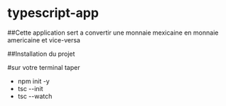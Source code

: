 # typescript-app
##Cette application sert a convertir une monnaie mexicaine en monnaie americaine et vice-versa

##Installation du projet

#sur votre terminal taper 

- npm init -y
- tsc --init
- tsc --watch
